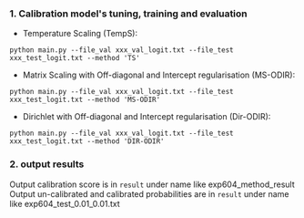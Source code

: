 ### 1. Calibration model's tuning, training and evaluation

- Temperature Scaling (TempS):

```python main.py --file_val xxx_val_logit.txt --file_test xxx_test_logit.txt --method 'TS' ```

- Matrix Scaling with Off-diagonal and Intercept regularisation (MS-ODIR):

```python main.py --file_val xxx_val_logit.txt --file_test xxx_test_logit.txt --method 'MS-ODIR' ```

- Dirichlet with Off-diagonal and Intercept regularisation (Dir-ODIR):

```python main.py --file_val xxx_val_logit.txt --file_test xxx_test_logit.txt --method 'DIR-ODIR' ```


### 2. output results

Output calibration score is in `result` under name like exp604_method_result
Output un-calibrated and calibrated probabilities are in `result` under name like exp604_test_0.01_0.01.txt

